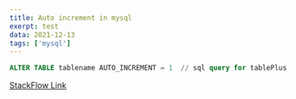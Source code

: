 ```yaml
---
title: Auto increment in mysql
exerpt: test
data: 2021-12-13
tags: ['mysql']
---
```


```sql
ALTER TABLE tablename AUTO_INCREMENT = 1  // sql query for tablePlus
```
[StackFlow Link](https://stackoverflow.com/a/8923132)

